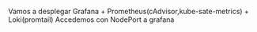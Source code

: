 Vamos a desplegar Grafana + Prometheus(cAdvisor,kube-sate-metrics) + Loki(promtail)
Accedemos con NodePort a grafana